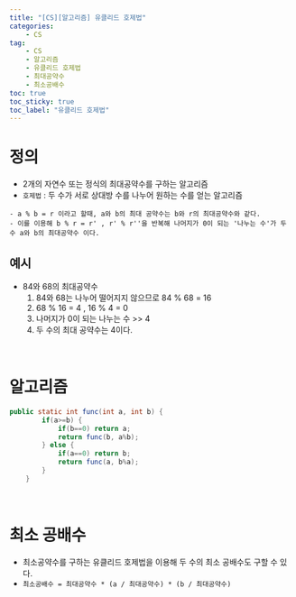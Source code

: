 ```yaml
---
title: "[CS][알고리즘] 유클리드 호제법"
categories:
    - CS
tag:
    - CS
    - 알고리즘
    - 유클리드 호제법
    - 최대공약수
    - 최소공배수
toc: true
toc_sticky: true
toc_label: "유클리드 호제법"
---
```



# 정의
- 2개의 자연수 또는 정식의 최대공약수를 구하는 알고리즘
- ```호제법``` : 두 수가 서로 상대방 수를 나누어 원하는 수를 얻는 알고리즘

```
- a % b = r 이라고 할때, a와 b의 최대 공약수는 b와 r의 최대공약수와 같다.
- 이를 이용해 b % r = r' , r' % r''을 반복해 나머지가 0이 되는 '나누는 수'가 두 수 a와 b의 최대공약수 이다.
```

## 예시
- 84와 68의 최대공약수
    1. 84와 68는 나누어 떨어지지 않으므로 84 % 68 = 16
    2. 68 % 16 = 4 , 16 % 4 = 0
    3. 나머지가 0이 되는 나누는 수 >> 4
    4. 두 수의 최대 공약수는 4이다.

<br>

# 알고리즘
```java
public static int func(int a, int b) {
        if(a>=b) {
            if(b==0) return a;
            return func(b, a%b);
        } else {
            if(a==0) return b;
            return func(a, b%a);
        }
    }
```

<br>

# 최소 공배수
- 최소공약수를 구하는 유클리드 호제법을 이용해 두 수의 최소 공배수도 구할 수 있다.
- ```최소공배수 = 최대공약수 * (a / 최대공약수) * (b / 최대공약수)```